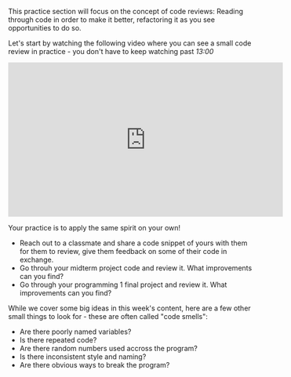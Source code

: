 This practice section will focus on the concept of code reviews: Reading through code in order to make it better, refactoring it as you see opportunities to do so.

Let's start by watching the following video where you can see a small code review in practice - you don't have to keep watching past _13:00_

<iframe width="560" height="315" src="https://www.youtube.com/embed/ez-qYc0NlMk?si=MnsV-M4UOUBv-SSU" title="YouTube video player" frameborder="0" allow="accelerometer; autoplay; clipboard-write; encrypted-media; gyroscope; picture-in-picture; web-share" allowfullscreen></iframe>

Your practice is to apply the same spirit on your own!
- Reach out to a classmate and share a code snippet of yours with them for them to review, give them feedback on some of their code in exchange.
- Go throuh your midterm project code and review it. What improvements can you find?
- Go through your programming 1 final project and review it. What improvements can you find?

While we cover some big ideas in this week's content, here are a few other small things to look for - these are often called "code smells":

- Are there poorly named variables?
- Is there repeated code?
- Are there random numbers used accross the program?
- Is there inconsistent style and naming?
- Are there obvious ways to break the program?
